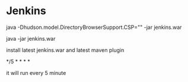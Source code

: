 # Jenkins
java -Dhudson.model.DirectoryBrowserSupport.CSP="" -jar jenkins.war

java -jar jenkins.war

install latest jenkins.war and latest maven plugin

*/5 * * * *

it will run every 5 minute
